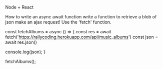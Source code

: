 Node + React

<!-- https://accounts.google.com/o/oauth2/v2/auth?response_type=code&redirect_uri=http%3A%2F%2Flocalhost%3A5000%2Fauth%2Fgoogle%2Fcallback&scope=profile%20email&client_id=63809856305-e3c7n2mhbk9fvrfv694e3dtigat2vjt4.apps.googleusercontent.com -->

<!-- BREAKDOWN -->

<!-- 1. https://accounts.google.com/o/oauth2/v2/auth? -->
<!-- domain name and subdomain -->

<!-- 2. response_type=code& -->
<!-- Here we are telling google to give us a code that we can use to access a little more information about the users google account -->


<!-- 3. redirect_uri=http%3A%2F%2Flocalhost%3A5000%2Fauth%2Fgoogle%2Fcallback& -->
<!-- This is the address the user should be redirected to. -->

<!-- 4. scope=profile%20email& -->
<!-- These are the two pieces of information we are asking for. We want access to profile and email address. -->

<!-- 5. client_id=63809856305-e3c7n2mhbk9fvrfv694e3dtigat2vjt4.apps.googleusercontent.com -->
<!-- Client ID identifies our application to the google server. -->

How to write an async await function
write a function to retrieve a blob of json
make an ajax request! Use the 'fetch' function.

const fetchAlbums = async () => {
  const res = await fetch('https://rallycoding.herokuapp.com/api/music_albums')
  const json = await res.json()

  console.log(json);
}

fetchAlbums();
